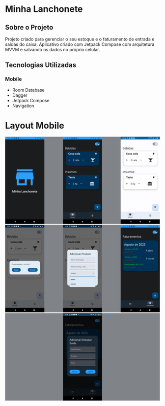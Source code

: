 # Minha Lanchonete

## Sobre o Projeto

Projeto criado para gerenciar o seu estoque e o faturamento de entrada e saídas do caixa. Aplicativo
criado com Jetpack Compose com arquitetura MVVM e salvando os dados no próprio celular.

## Tecnologias Utilizadas

### Mobile

- Room Database
- Dagger
- Jetpack Compose
- Navigation

# Layout Mobile

![Mobile 1](imgs/tela1.png)
![Mobile 2](imgs/tela2.png)
![Mobile 3](imgs/tela3.png)